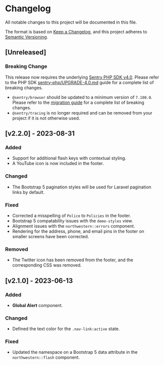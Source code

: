 # Changelog
All notable changes to this project will be documented in this file.

The format is based on [Keep a Changelog](https://keepachangelog.com/en/1.0.0/), and this project adheres to [Semantic Versioning](https://semver.org/).

## [Unreleased]

### Breaking Change
This release now requires the underlying [Sentry PHP SDK v4.0](https://github.com/getsentry/sentry-php). Please refer to the PHP SDK [sentry-php/UPGRADE-4.0.md](https://github.com/getsentry/sentry-php/blob/master/UPGRADE-4.0.md) guide for a complete list of breaking changes.

- `@sentry/browser` should be updated to a minimum version of `7.100.0`. Please refer to the [migration guide](https://github.com/getsentry/sentry-javascript/blob/develop/MIGRATION.md) for a complete list of breaking changes.
- `@sentry/tracing` is no longer required and can be removed from your project if it is not otherwise used.

## [v2.2.0] - 2023-08-31

### Added
- Support for additional flash keys with contextual styling.
- A YouTube icon is now included in the footer.

### Changed
- The Bootstrap 5 pagination styles will be used for Laravel pagination links by default.

### Fixed
- Corrected a misspelling of `Police` to `Policies` in the footer.
- Bootstrap 5 compatability issues with the `demo-styles` view.
- Alignment issues with the `northwestern::errors` component.
- Rendering for the address, phone, and email pins in the footer on smaller screens have been corrected.

### Removed
- The Twitter icon has been removed from the footer, and the corresponding CSS was removed.

## [v2.1.0] - 2023-06-13

### Added
- **Global Alert** component.

### Changed
- Defined the text color for the `.nav-link:active` state.

### Fixed
- Updated the namespace on a Bootstrap 5 data attribute in the `northwestern::flash` component.